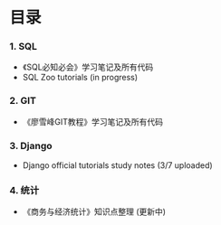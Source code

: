 <h1>目录</h1>

<h3>1. SQL</h3>
<ul>
<li>《SQL必知必会》学习笔记及所有代码
<li> SQL Zoo tutorials (in progress)
</ul>

<h3>2. GIT</h3>
<ul>
<li>《廖雪峰GIT教程》学习笔记及所有代码
</ul>

<h3>3. Django</h3>
<ul>
<li>Django official tutorials study notes (3/7 uploaded)
</ul>

<h3>4. 统计</h3>
<ul>
<li>《商务与经济统计》知识点整理 (更新中)
</ul>

